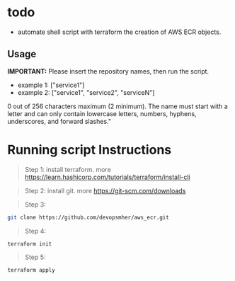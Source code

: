# todo
- automate shell script with terraform the creation of AWS ECR objects.

## Usage


**IMPORTANT:** Please insert the repository names, then run the script.
- example 1: ["service1"]
- example 2: ["service1", "service2", "serviceN"]

0 out of 256 characters maximum (2 minimum). The name must start with a letter and can only contain lowercase letters, numbers, hyphens, underscores, and forward slashes."

# Running script Instructions 

>Step 1: install terraform. more https://learn.hashicorp.com/tutorials/terraform/install-cli

>Step 2: install git. more https://git-scm.com/downloads

>Step 3: 
```bash 
git clone https://github.com/devopsmher/aws_ecr.git 
```
>Step 4: 
```bash 
terraform init
```
>Step 5: 
```bash 
terraform apply
```
